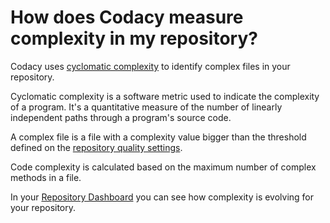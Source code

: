 # How does Codacy measure complexity in my repository?

Codacy uses [cyclomatic complexity](https://en.wikipedia.org/wiki/Cyclomatic_complexity) to identify complex files in your repository.

Cyclomatic complexity is a software metric used to indicate the complexity of a program. It's a quantitative measure of the number of linearly independent paths through a program's source code.

A complex file is a file with a complexity value bigger than the threshold defined on the [repository quality settings](../../repositories/quality-settings.md).

Code complexity is calculated based on the maximum number of complex methods in a file.

In your [Repository Dashboard](../../repositories/repository-dashboard.md) you can see how complexity is evolving for your repository.
